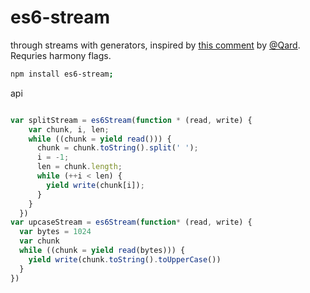 es6-stream
===

through streams with generators, inspired by [this comment](https://github.com/node-forward/roadmap/issues/1#issuecomment-58576015) by [@Qard](https://github.com/Qard).   Requries harmony flags.

```bash
npm install es6-stream;
```

api

```js

var splitStream = es6Stream(function * (read, write) {
    var chunk, i, len;
    while ((chunk = yield read())) {
      chunk = chunk.toString().split(' ');
      i = -1;
      len = chunk.length;
      while (++i < len) {
        yield write(chunk[i]);
      }
    }
  })
var upcaseStream = es6Stream(function* (read, write) {
  var bytes = 1024
  var chunk
  while ((chunk = yield read(bytes))) {
    yield write(chunk.toString().toUpperCase())
  }
})
```